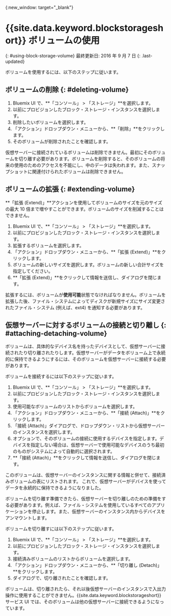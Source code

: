 {:new_window: target="_blank"} 

# {{site.data.keyword.blockstorageshort}} ボリュームの使用  
{: #using-block-storage-volume} 
最終更新日: 2016 年 9 月 7 日
{: .last-updated}

ボリュームを使用するには、以下のステップに従います。

## ボリュームの削除 {: #deleting-volume}

1.  Bluemix UI で、**「コンソール」 > 「ストレージ」**を選択します。
2.  以前にプロビジョンしたブロック・ストレージ・インスタンスを選択します。
3.	削除したいボリュームを選択します。
4.	「アクション」ドロップダウン・メニューから、**「削除」**をクリックします。
5.	そのボリュームが削除されたことを確認します。

仮想サーバーに接続されているボリュームは削除できません。最初にそのボリュームを切り離す必要があります。ボリュームを削除すると、そのボリュームの将来の使用のためのアクセスを不能にし、中のデータは失われます。また、スナップショットに関連付けられたボリュームは削除できません。

## ボリュームの拡張 {: #extending-volume}
**「拡張 (Extend)」**アクションを使用してボリュームのサイズを元のサイズの最大 10 倍まで増やすことができます。ボリュームのサイズを削減することはできません。

1.  Bluemix UI で、**「コンソール」 > 「ストレージ」**を選択します。
2.  以前にプロビジョンしたブロック・ストレージ・インスタンスを選択します。
3.	拡張するボリュームを選択します。
4.	「アクション」ドロップダウン・メニューから、**「拡張 (Extend)」**をクリックします。
5.	ボリュームの新しいサイズを選択します。ボリュームの新しい合計サイズを指定してください。
6.	**「拡張 (Extend)」**をクリックして情報を送信し、ダイアログを閉じます。 

拡張するには、ボリュームが**使用可能**状態でなければなりません。ボリュームを拡張した後、ファイル・システムによってディスクが新規サイズにサイズ変更されたファイル・システム (例えば、ext4) を通知する必要があります。 

## 仮想サーバーに対するボリュームの接続と切り離し {: #attaching-detaching-volume}
ボリュームは、具体的なデバイス名を持ったデバイスとして、仮想サーバーに接続されたり切り離されたりします。仮想サーバーがデータをボリューム上で永続的に保持できるようにするには、そのボリュームを仮想サーバーに接続する必要があります。

ボリュームを接続するには以下のステップに従います。 

1.  Bluemix UI で、**「コンソール」 > 「ストレージ」**を選択します。
2.  以前にプロビジョンしたブロック・ストレージ・インスタンスを選択します。
3.	使用可能なボリュームのリストからボリュームを選択します。
4.	「アクション」ドロップダウン・メニューから、**「接続 (Attach)」**をクリックします。
5.	「接続 (Attach)」ダイアログで、ドロップダウン・リストから仮想サーバーのインスタンスを選択します。 
6.	オプションで、そのボリュームの接続に使用するデバイスを指定します。デバイスを指定しない場合は、仮想サーバーで使用可能なデバイスのうち最初のものがシステムによって自動的に選択されます。
7.	**「接続 (Attach)」**をクリックして情報を送信し、ダイアログを閉じます。

このボリュームは、仮想サーバーのインスタンスに関する情報と併せて、接続済みボリュームの表にリストされます。
これで、仮想サーバーがデバイスを使ってデータを永続的に保持できるようになりました。 

ボリュームを切り離す準備できたら、仮想サーバーを切り離しのための準備をする必要があります。例えば、ファイル・システムを使用しているすべてのアプリケーションを停止します。また、仮想サーバーのインスタンス内からデバイスをアンマウントします。

ボリュームを切り離すには以下のステップに従います。 

1.  Bluemix UI で、**「コンソール」 > 「ストレージ」**を選択します。
2.  以前にプロビジョンしたブロック・ストレージ・インスタンスを選択します。
3.	接続済みボリュームのリストからボリュームを選択します。 
4.	「アクション」ドロップダウン・メニューから、**「切り離し (Detach)」**をクリックします。
5.	ダイアログで、切り離されたことを確認します。 

ボリュームは、切り離されたら、それ以後仮想サーバーのインスタンスで入出力操作に使用することができません。{{site.data.keyword.blockstorageshort}} サービス UI では、そのボリュームは他の仮想サーバーに接続できるようになっています。
